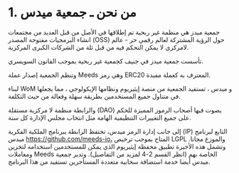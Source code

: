 
# 1. من نحن ـ جمعية ميدس

جمعية ميدز هي منظمة غير ربحية تم إطلاقها في الأصل من قبل العديد من مجتمعات انشاء البرمجيات مفتوحة المصدر (OSS) حول الرؤية المشتركة لعالم رقمي حر - عالم لامركزي لا يمكن التحكم فيه من قبل ثلة من الشركات الكبرى المركزية.

تأسست جمعية ميدز في جنيف كجمعية غير ربحية بموجب القانون السويسري.

وتنظم الجمعية إصدار عملة Meeds وهي رمز ERC20 المعترف به كعملة مفيدة.

لبناء WoM و ميدس ، تستفيد الجمعية من منصة إيثيريوم ونظامها الإيكولوجي ، مما يجعلها في متناول جميع المستخدمين بطريقة سهلة وفعالة من حيث التكلفة.

والرابطة منظمة لا مركزية مستقلة (DAO) يصوت فيها أصحاب الرموز المميزة للحكم على جميع التغييرات التنظيمية الهامة مثل انتخاب مجلس الإدارة كل سنة.

إلى جانب إدارة الرمز ميدس، تحتفظ الرابطة ببرنامج الملكية الفكرية (IP) التابع لبرنامج ميدس https://github.com/meeds-io، المتاح بموجب ترخيص LGPL والموزع مجانا. وتشمل هذه الأخيرة تطبيق محفظة إيثيريوم الذي يمكن للمستخدمين استخدامه لتخزين ومعاملات Meeds الخاصة بهم (انظر القسم 2-4 لمزيد من التفاصيل). وتدير جمعية ميدس أيضا خدمة استضافة سحابية متعددة المستأجرين تستفيد من هذا البرنامج.
